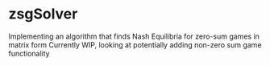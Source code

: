 # zsgSolver
Implementing an algorithm that finds Nash Equilibria for zero-sum games in matrix form
Currently WIP, looking at potentially adding non-zero sum game functionality
